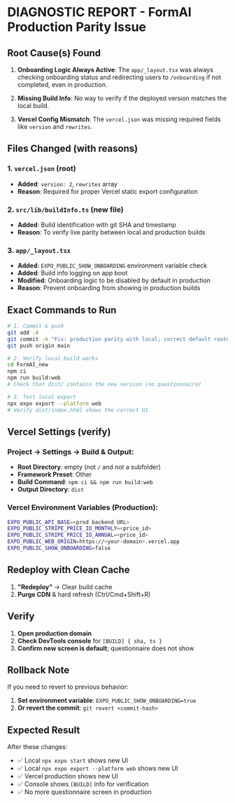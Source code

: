 # DIAGNOSTIC REPORT - FormAI Production Parity Issue

## Root Cause(s) Found

1. **Onboarding Logic Always Active**: The `app/_layout.tsx` was always checking onboarding status and redirecting users to `/onboarding` if not completed, even in production.

2. **Missing Build Info**: No way to verify if the deployed version matches the local build.

3. **Vercel Config Mismatch**: The `vercel.json` was missing required fields like `version` and `rewrites`.

## Files Changed (with reasons)

### 1. `vercel.json` (root)
- **Added**: `version: 2`, `rewrites` array
- **Reason**: Required for proper Vercel static export configuration

### 2. `src/lib/buildInfo.ts` (new file)
- **Added**: Build identification with git SHA and timestamp
- **Reason**: To verify live parity between local and production builds

### 3. `app/_layout.tsx`
- **Added**: `EXPO_PUBLIC_SHOW_ONBOARDING` environment variable check
- **Added**: Build info logging on app boot
- **Modified**: Onboarding logic to be disabled by default in production
- **Reason**: Prevent onboarding from showing in production builds

## Exact Commands to Run

```bash
# 1. Commit & push
git add -A
git commit -m "Fix: production parity with local; correct default route; vercel static export"
git push origin main

# 2. Verify local build works
cd FormAI_new
npm ci
npm run build:web
# Check that dist/ contains the new version (no questionnaire)

# 3. Test local export
npx expo export --platform web
# Verify dist/index.html shows the correct UI
```

## Vercel Settings (verify)

### Project → Settings → Build & Output:
- **Root Directory**: empty (not `/` and not a subfolder)
- **Framework Preset**: Other
- **Build Command**: `npm ci && npm run build:web`
- **Output Directory**: `dist`

### Vercel Environment Variables (Production):
```bash
EXPO_PUBLIC_API_BASE=<prod backend URL>
EXPO_PUBLIC_STRIPE_PRICE_ID_MONTHLY=<price_id>
EXPO_PUBLIC_STRIPE_PRICE_ID_ANNUAL=<price_id>
EXPO_PUBLIC_WEB_ORIGIN=https://<your-domain>.vercel.app
EXPO_PUBLIC_SHOW_ONBOARDING=false
```

## Redeploy with Clean Cache

1. **"Redeploy"** → Clear build cache
2. **Purge CDN** & hard refresh (Ctrl/Cmd+Shift+R)

## Verify

1. **Open production domain**
2. **Check DevTools console** for `[BUILD] { sha, ts }`
3. **Confirm new screen is default**; questionnaire does not show

## Rollback Note

If you need to revert to previous behavior:

1. **Set environment variable**: `EXPO_PUBLIC_SHOW_ONBOARDING=true`
2. **Or revert the commit**: `git revert <commit-hash>`

## Expected Result

After these changes:
- ✅ Local `npx expo start` shows new UI
- ✅ Local `npx expo export --platform web` shows new UI  
- ✅ Vercel production shows new UI
- ✅ Console shows `[BUILD]` info for verification
- ✅ No more questionnaire screen in production




